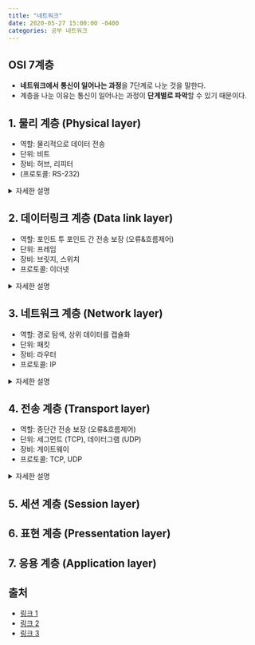 ```yaml
---
title: "네트워크"
date: 2020-05-27 15:00:00 -0400
categories: 공부 네트워크
---
```

## OSI 7계층 

* **네트워크에서 통신이 일어나는 과정**을 7단계로 나눈 것을 말한다.
* 계층을 나눈 이유는 통신이 일어나는 과정이 **단계별로 파악**할 수 있기 때문이다.


## 1. 물리 계층 (Physical layer)

* 역할: 물리적으로 데이터 전송
* 단위: 비트
* 장비: 허브, 리피터
* (프로토콜: RS-232)
<details>
<summary>자세한 설명</summary>
<div markdown="1">
* 역할: 전기적, 기계적, 기능적인 특성을 이용하여 통신 케이블로 데이터를 전송. 단순히 전송이 목적이기에 에러, 흐름 등에 신경쓰지 않음.
* 허브: 
* 리피터: 
</div>
</details>


## 2. 데이터링크 계층 (Data link layer)

* 역할: 포인트 투 포인트 간 전송 보장 (오류&흐름제어)
* 단위: 프레임
* 장비: 브릿지, 스위치
* 프로토콜: 이더넷
<details>
<summary>자세한 설명</summary>
<div markdown="1">
* 역할:
* 브릿지: 
* 스위치: 
* 이더넷:
</div>
</details>


## 3. 네트워크 계층 (Network layer)

* 역할: 경로 탐색, 상위 데이터를 캡슐화
* 단위: 패킷
* 장비: 라우터
* 프로토콜: IP
<details>
<summary>자세한 설명</summary>
<div markdown="1">
* 역할:
* 라우터:
* IP: 
</div>
</details>


## 4. 전송 계층 (Transport layer)

* 역할: 종단간 전송 보장 (오류&흐름제어)
* 단위: 세그먼트 (TCP), 데이터그램 (UDP)
* 장비: 게이트웨이
* 프로토콜: TCP, UDP
<details>
<summary>자세한 설명</summary>
<div markdown="1">
* 역할: 
* 게이트웨이:
* TCP:
* UDP:
</div>
</details>


## 5. 세션 계층 (Session layer)


## 6. 표현 계층 (Pressentation layer)


## 7. 응용 계층 (Application layer)


## 출처 

* [링크 1](https://hahahoho5915.tistory.com/12)
* [링크 2](https://shlee0882.tistory.com/110)
* [링크 3](https://www.youtube.com/playlist?list=PLFpZ7zSiHhPxrib8i4XPRKxB6FR9_NlCo)